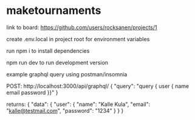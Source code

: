 # maketournaments

link to board: https://github.com/users/rocksanen/projects/1


create .env.local in project root for environment variables

run npm i to install dependencies

npm run dev to run development version


example graphql query using postman/insomnia

POST: http://localhost:3000/api/graphql/
{
  "query": "query { user { name email password }}"
}

returns: 
{
    "data": {
        "user": {
            "name": "Kalle Kula",
            "email": "kalle@testmail.com",
            "password": "1234"
        }
    }
}